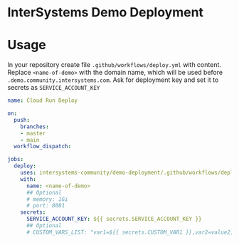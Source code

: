 InterSystems Demo Deployment
===

Usage
==

In your repository create file `.github/workflows/deploy.yml` with content. Replace `<name-of-demo>` with the domain name, which will be used before `.demo.community.intersystems.com`. Ask for deployment key and set it to secrets as `SERVICE_ACCOUNT_KEY`

```yaml
name: Cloud Run Deploy

on:
  push:
    branches:
    - master
    - main
  workflow_dispatch:

jobs:
  deploy:
    uses: intersystems-community/demo-deployment/.github/workflows/deployment.yml@master
    with:
      name: <name-of-demo>
      ## Optional
      # memory: 1Gi
      # port: 8081
    secrets:
      SERVICE_ACCOUNT_KEY: ${{ secrets.SERVICE_ACCOUNT_KEY }}
      ## Optional
      # CUSTOM_VARS_LIST: "var1=${{ secrets.CUSTOM_VAR1 }},var2=value2,..."
```
